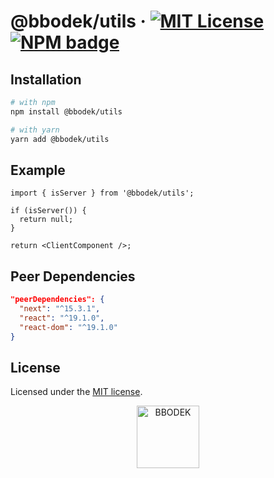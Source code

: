 # @bbodek/utils &middot; [![MIT License](https://img.shields.io/badge/license-MIT-blue.svg)](https://github.com/thebbodek/dotoli/blob/main/apps/utils/LICENSE) [![NPM badge](https://img.shields.io/npm/v/@bbodek/utils?logo=npm)](https://www.npmjs.com/package/@bbodek/utils)

## Installation

```sh
# with npm
npm install @bbodek/utils

# with yarn
yarn add @bbodek/utils
```

## Example

```tsx
import { isServer } from '@bbodek/utils';

if (isServer()) {
  return null;
}

return <ClientComponent />;
```

## Peer Dependencies

```json
"peerDependencies": {
  "next": "^15.3.1",
  "react": "^19.1.0",
  "react-dom": "^19.1.0"
}
```

## License

Licensed under the [MIT license](https://github.com/thebbodek/dotoli/blob/main/LICENSE).

<a href="https://bbodek.com/" target="_blank">
  <p align="center">
    <picture>
      <source media="(prefers-color-scheme: dark)" srcset="https://image.thebbodek.com/logo/logo-white.png"/>
      <img alt="BBODEK" width="100" hspace="16" src="https://image.thebbodek.com/logo/logo-color.png"/>
    </picture>
  </p>
</a>
